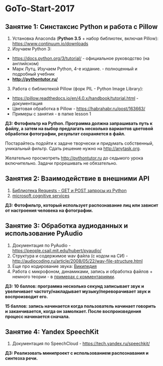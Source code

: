 # GoTo-Start-2017

## Занятие 1: Синстаксис Python и работа с Pillow
1. Установка Anaconda (**Python 3.5** + набор библиотек, включая Pillow): https://www.continuum.io/downloads
2. Изучаем Python 3:
  - https://docs.python.org/3/tutorial/ - официальное руководство (на английском)
  - Марк Лутц. Изучаем Python, 4-е издание. - полноценный и подробный учебник
  - **http://pythontutor.ru/**
3. Работа с библиотекой Pillow (форк PIL - Python Image Library):
  - https://pillow.readthedocs.io/en/4.0.x/handbook/tutorial.html - документация
  - Цветовая обработка в Pillow - https://habrahabr.ru/post/163663/
  - Примеры c занятия - в папке lesson 1

**ДЗ: Фотофильтр на Python. 
Программа должна запрашивать путь к файлу, а затем на выбор предлагать несколько вариантов цветовой обработки фотографии, результат сохраняется в файл.** 

Постарайтесь подойти к задаче творчески и придумать собственный, уникальный фильтр. Сдать решение нужно на http://anytask.org.

Желательно просмотреть http://pythontutor.ru до седьмого урока включительно. Задачи прорешивать не обязательно.

## Занятия 2: Взаимодействие в внешними API
1. [Библиотека Requests - GET и POST запросы из Python](http://docs.python-requests.org/en/master/)
2. [microsoft cognitive services](https://www.microsoft.com/cognitive-services/en-us/apis)

**ДЗ: Фотофильтр, который использует распознавание лиц или зависит от настроения человека на фотографии.**

## Занятие 3: Обработка аудиоданных и использование PyAudio
1. Документация по PyAudio - https://people.csail.mit.edu/hubert/pyaudio/
2. Структура и содержимое wav файла (с кодом на СИ) - http://audiocoding.ru/article/2008/05/22/wav-file-structure.html
3. Еще про кодирование звука: [Википедия](https://ru.wikipedia.org/wiki/%D0%9A%D0%BE%D0%B4%D0%B8%D1%80%D0%BE%D0%B2%D0%B0%D0%BD%D0%B8%D0%B5_%D0%B7%D0%B2%D1%83%D0%BA%D0%BE%D0%B2%D0%BE%D0%B9_%D0%B8%D0%BD%D1%84%D0%BE%D1%80%D0%BC%D0%B0%D1%86%D0%B8%D0%B8)
4. Работа с микрофоном, динамиками, запись и обработка файлов + немного теории - в [примерах с комментариями](https://github.com/roctbb/GoTo-Start-2017/blob/master/Lesson%203/).

**ДЗ: 10 баллов: программа несколько секунд записывает звук и увеличивает частоту/накладывает музыку/переворачивает звук и воспроизводит его.**

**15 баллов: запись начинается когда пользователь начинает говорить и заканчивается, когда он замолкает. После воспроизведения процесс начинается сначала.**

## Занятие 4: Yandex SpeechKit

1. Документация по SpeechCloud - https://tech.yandex.ru/speechkit/

**ДЗ: Реализовать минипроект с использованием распознавания и синтезха речи.**


